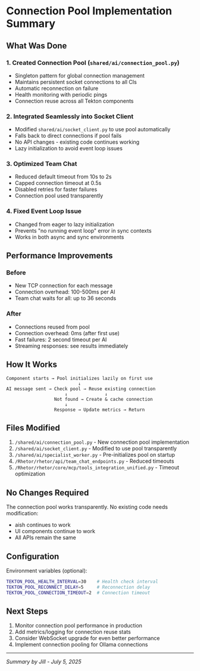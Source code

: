 # Connection Pool Implementation Summary

## What Was Done

### 1. Created Connection Pool (`shared/ai/connection_pool.py`)
- Singleton pattern for global connection management
- Maintains persistent socket connections to all CIs
- Automatic reconnection on failure
- Health monitoring with periodic pings
- Connection reuse across all Tekton components

### 2. Integrated Seamlessly into Socket Client
- Modified `shared/ai/socket_client.py` to use pool automatically
- Falls back to direct connections if pool fails
- No API changes - existing code continues working
- Lazy initialization to avoid event loop issues

### 3. Optimized Team Chat
- Reduced default timeout from 10s to 2s
- Capped connection timeout at 0.5s
- Disabled retries for faster failures
- Connection pool used transparently

### 4. Fixed Event Loop Issue
- Changed from eager to lazy initialization
- Prevents "no running event loop" error in sync contexts
- Works in both async and sync environments

## Performance Improvements

### Before
- New TCP connection for each message
- Connection overhead: 100-500ms per AI
- Team chat waits for all: up to 36 seconds

### After  
- Connections reused from pool
- Connection overhead: 0ms (after first use)
- Fast failures: 2 second timeout per AI
- Streaming responses: see results immediately

## How It Works

```
Component starts → Pool initializes lazily on first use
                           ↓
AI message sent → Check pool → Reuse existing connection
                      ↓              ↓
                  Not found → Create & cache connection
                      ↓
                  Response → Update metrics → Return
```

## Files Modified

1. `/shared/ai/connection_pool.py` - New connection pool implementation
2. `/shared/ai/socket_client.py` - Modified to use pool transparently
3. `/shared/ai/specialist_worker.py` - Pre-initializes pool on startup
4. `/Rhetor/rhetor/api/team_chat_endpoints.py` - Reduced timeouts
5. `/Rhetor/rhetor/core/mcp/tools_integration_unified.py` - Timeout optimization

## No Changes Required

The connection pool works transparently. No existing code needs modification:
- aish continues to work
- UI components continue to work
- All APIs remain the same

## Configuration

Environment variables (optional):
```bash
TEKTON_POOL_HEALTH_INTERVAL=30    # Health check interval
TEKTON_POOL_RECONNECT_DELAY=5     # Reconnection delay
TEKTON_POOL_CONNECTION_TIMEOUT=2  # Connection timeout
```

## Next Steps

1. Monitor connection pool performance in production
2. Add metrics/logging for connection reuse stats
3. Consider WebSocket upgrade for even better performance
4. Implement connection pooling for Ollama connections

---

*Summary by Jill - July 5, 2025*